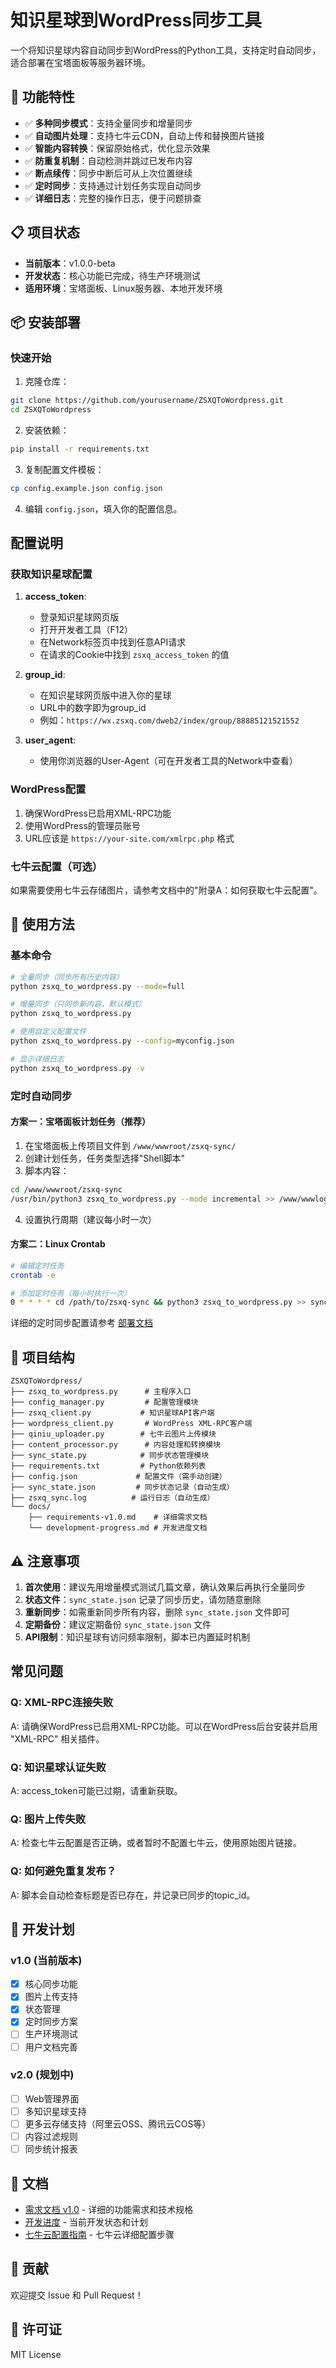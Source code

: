 # 知识星球到WordPress同步工具

一个将知识星球内容自动同步到WordPress的Python工具，支持定时自动同步，适合部署在宝塔面板等服务器环境。

## 🚀 功能特性

- ✅ **多种同步模式**：支持全量同步和增量同步
- ✅ **自动图片处理**：支持七牛云CDN，自动上传和替换图片链接
- ✅ **智能内容转换**：保留原始格式，优化显示效果
- ✅ **防重复机制**：自动检测并跳过已发布内容
- ✅ **断点续传**：同步中断后可从上次位置继续
- ✅ **定时同步**：支持通过计划任务实现自动同步
- ✅ **详细日志**：完整的操作日志，便于问题排查

## 📋 项目状态

- **当前版本**：v1.0.0-beta
- **开发状态**：核心功能已完成，待生产环境测试
- **适用环境**：宝塔面板、Linux服务器、本地开发环境

## 📦 安装部署

### 快速开始

1. 克隆仓库：
```bash
git clone https://github.com/yourusername/ZSXQToWordpress.git
cd ZSXQToWordpress
```

2. 安装依赖：
```bash
pip install -r requirements.txt
```

3. 复制配置文件模板：
```bash
cp config.example.json config.json
```

4. 编辑 `config.json`，填入你的配置信息。

## 配置说明

### 获取知识星球配置

1. **access_token**: 
   - 登录知识星球网页版
   - 打开开发者工具（F12）
   - 在Network标签页中找到任意API请求
   - 在请求的Cookie中找到 `zsxq_access_token` 的值

2. **group_id**: 
   - 在知识星球网页版中进入你的星球
   - URL中的数字即为group_id
   - 例如：`https://wx.zsxq.com/dweb2/index/group/88885121521552`

3. **user_agent**: 
   - 使用你浏览器的User-Agent（可在开发者工具的Network中查看）

### WordPress配置

1. 确保WordPress已启用XML-RPC功能
2. 使用WordPress的管理员账号
3. URL应该是 `https://your-site.com/xmlrpc.php` 格式

### 七牛云配置（可选）

如果需要使用七牛云存储图片，请参考文档中的"附录A：如何获取七牛云配置"。

## 🔧 使用方法

### 基本命令

```bash
# 全量同步（同步所有历史内容）
python zsxq_to_wordpress.py --mode=full

# 增量同步（只同步新内容，默认模式）
python zsxq_to_wordpress.py

# 使用自定义配置文件
python zsxq_to_wordpress.py --config=myconfig.json

# 显示详细日志
python zsxq_to_wordpress.py -v
```

### 定时自动同步

#### 方案一：宝塔面板计划任务（推荐）

1. 在宝塔面板上传项目文件到 `/www/wwwroot/zsxq-sync/`
2. 创建计划任务，任务类型选择"Shell脚本"
3. 脚本内容：
```bash
cd /www/wwwroot/zsxq-sync
/usr/bin/python3 zsxq_to_wordpress.py --mode incremental >> /www/wwwlogs/zsxq_sync.log 2>&1
```
4. 设置执行周期（建议每小时一次）

#### 方案二：Linux Crontab

```bash
# 编辑定时任务
crontab -e

# 添加定时任务（每小时执行一次）
0 * * * * cd /path/to/zsxq-sync && python3 zsxq_to_wordpress.py >> sync.log 2>&1
```

详细的定时同步配置请参考 [部署文档](docs/requirements-v1.0.md#定时同步部署方案)

## 📁 项目结构

```
ZSXQToWordpress/
├── zsxq_to_wordpress.py      # 主程序入口
├── config_manager.py         # 配置管理模块
├── zsxq_client.py           # 知识星球API客户端
├── wordpress_client.py       # WordPress XML-RPC客户端
├── qiniu_uploader.py        # 七牛云图片上传模块
├── content_processor.py      # 内容处理和转换模块
├── sync_state.py            # 同步状态管理模块
├── requirements.txt         # Python依赖列表
├── config.json             # 配置文件（需手动创建）
├── sync_state.json         # 同步状态记录（自动生成）
├── zsxq_sync.log          # 运行日志（自动生成）
└── docs/
    ├── requirements-v1.0.md    # 详细需求文档
    └── development-progress.md # 开发进度文档
```

## ⚠️ 注意事项

1. **首次使用**：建议先用增量模式测试几篇文章，确认效果后再执行全量同步
2. **状态文件**：`sync_state.json` 记录了同步历史，请勿随意删除
3. **重新同步**：如需重新同步所有内容，删除 `sync_state.json` 文件即可
4. **定期备份**：建议定期备份 `sync_state.json` 文件
5. **API限制**：知识星球有访问频率限制，脚本已内置延时机制

## 常见问题

### Q: XML-RPC连接失败
A: 请确保WordPress已启用XML-RPC功能。可以在WordPress后台安装并启用 "XML-RPC" 相关插件。

### Q: 知识星球认证失败
A: access_token可能已过期，请重新获取。

### Q: 图片上传失败
A: 检查七牛云配置是否正确，或者暂时不配置七牛云，使用原始图片链接。

### Q: 如何避免重复发布？
A: 脚本会自动检查标题是否已存在，并记录已同步的topic_id。

## 🔨 开发计划

### v1.0 (当前版本)
- [x] 核心同步功能
- [x] 图片上传支持
- [x] 状态管理
- [x] 定时同步方案
- [ ] 生产环境测试
- [ ] 用户文档完善

### v2.0 (规划中)
- [ ] Web管理界面
- [ ] 多知识星球支持
- [ ] 更多云存储支持（阿里云OSS、腾讯云COS等）
- [ ] 内容过滤规则
- [ ] 同步统计报表

## 📝 文档

- [需求文档 v1.0](docs/requirements-v1.0.md) - 详细的功能需求和技术规格
- [开发进度](docs/development-progress.md) - 当前开发状态和计划
- [七牛云配置指南](docs/requirements-v1.0.md#附录a如何获取七牛云配置) - 七牛云详细配置步骤

## 🤝 贡献

欢迎提交 Issue 和 Pull Request！

## 📄 许可证

MIT License